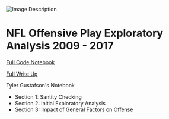 ![Image Description](https://github.com/user-attachments/assets/eb8fd08b-af95-4f3e-aeb5-820d93485e75)

# NFL Offensive Play Exploratory Analysis 2009 - 2017 

[Full Code Notebook](https://github.com/Tyler-Gustafson/NFL_Offense_Analysis/blob/main/final_notebook_nfl_offense_exploratory_analysis.ipynb)

[Full Write Up](https://www.tylerjaygustafson.com/nfl-offense-analysis)


Tyler Gustafson's Notebook
- Section 1: Santity Checking
- Section 2: Initial Exploratory Analysis
- Section 3: Impact of General Factors on Offense
